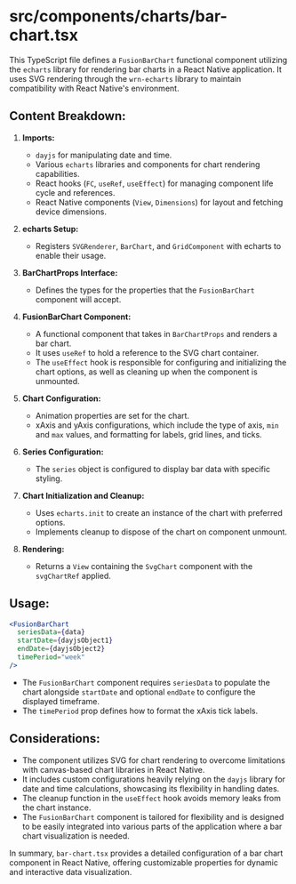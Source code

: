 # src/components/charts/bar-chart.tsx

This TypeScript file defines a `FusionBarChart` functional component utilizing the `echarts` library for rendering bar charts in a React Native application. It uses SVG rendering through the `wrn-echarts` library to maintain compatibility with React Native's environment.

## Content Breakdown:

1. **Imports:**
   - `dayjs` for manipulating date and time.
   - Various `echarts` libraries and components for chart rendering capabilities.
   - React hooks (`FC`, `useRef`, `useEffect`) for managing component life cycle and references.
   - React Native components (`View`, `Dimensions`) for layout and fetching device dimensions.

2. **echarts Setup:**
   - Registers `SVGRenderer`, `BarChart`, and `GridComponent` with echarts to enable their usage.

3. **BarChartProps Interface:**
   - Defines the types for the properties that the `FusionBarChart` component will accept.

4. **FusionBarChart Component:**
   - A functional component that takes in `BarChartProps` and renders a bar chart.
   - It uses `useRef` to hold a reference to the SVG chart container.
   - The `useEffect` hook is responsible for configuring and initializing the chart options, as well as cleaning up when the component is unmounted.

5. **Chart Configuration:**
   - Animation properties are set for the chart.
   - xAxis and yAxis configurations, which include the type of axis, `min` and `max` values, and formatting for labels, grid lines, and ticks.

6. **Series Configuration:**
   - The `series` object is configured to display bar data with specific styling.

7. **Chart Initialization and Cleanup:**
   - Uses `echarts.init` to create an instance of the chart with preferred options.
   - Implements cleanup to dispose of the chart on component unmount.

8. **Rendering:**
   - Returns a `View` containing the `SvgChart` component with the `svgChartRef` applied.

## Usage:

```jsx
<FusionBarChart
  seriesData={data}
  startDate={dayjsObject1}
  endDate={dayjsObject2}
  timePeriod="week"
/>
```

- The `FusionBarChart` component requires `seriesData` to populate the chart alongside `startDate` and optional `endDate` to configure the displayed timeframe.
- The `timePeriod` prop defines how to format the xAxis tick labels.

## Considerations:

- The component utilizes SVG for chart rendering to overcome limitations with canvas-based chart libraries in React Native. 
- It includes custom configurations heavily relying on the `dayjs` library for date and time calculations, showcasing its flexibility in handling dates.
- The cleanup function in the `useEffect` hook avoids memory leaks from the chart instance.
- The `FusionBarChart` component is tailored for flexibility and is designed to be easily integrated into various parts of the application where a bar chart visualization is needed.

In summary, `bar-chart.tsx` provides a detailed configuration of a bar chart component in React Native, offering customizable properties for dynamic and interactive data visualization.